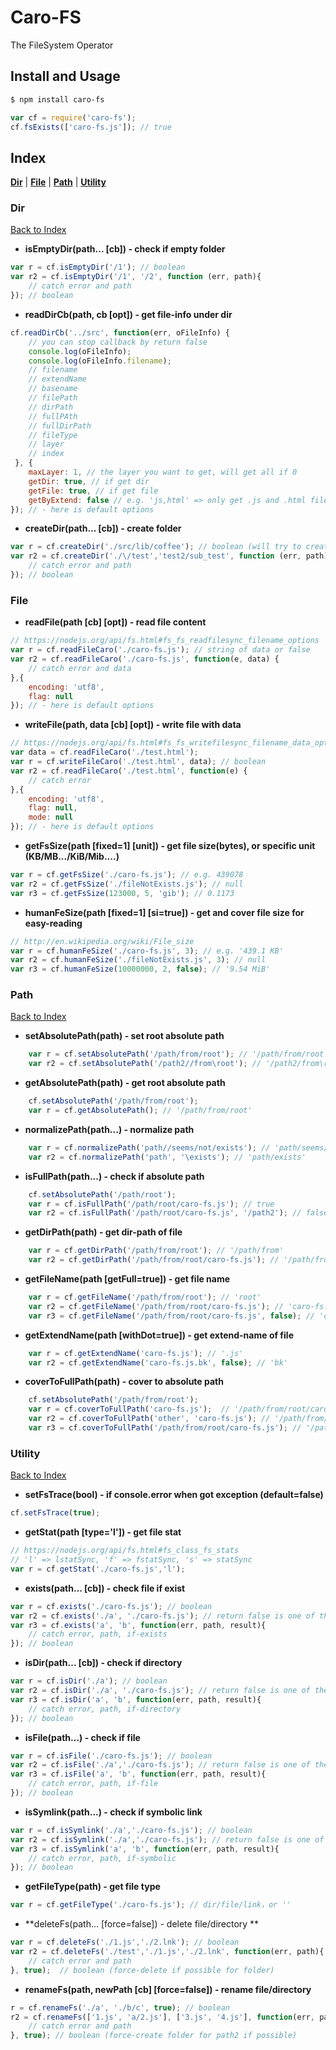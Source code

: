 # Caro-FS
The FileSystem Operator

## Install and Usage
```bash
$ npm install caro-fs
```

```javascript
var cf = require('caro-fs');
cf.fsExists(['caro-fs.js']); // true
```

## Index
**[Dir](#dir)** | **[File](#file)** | **[Path](#path)** | **[Utility](#utility)** 

### Dir
[Back to Index](#index)
- **isEmptyDir(path... [cb]) - check if empty folder**
```javascript
var r = cf.isEmptyDir('/1'); // boolean
var r2 = cf.isEmptyDir('/1', '/2', function (err, path){
    // catch error and path
}); // boolean
```
- **readDirCb(path, cb [opt]) - get file-info under dir**
```javascript
cf.readDirCb('../src', function(err, oFileInfo) {
    // you can stop callback by return false
    console.log(oFileInfo); 
    console.log(oFileInfo.filename);
    // filename
    // extendName
    // basename
    // filePath
    // dirPath
    // fullPAth
    // fullDirPath
    // fileType
    // layer
    // index
 }, {
    maxLayer: 1, // the layer you want to get, will get all if 0
    getDir: true, // if get dir
    getFile: true, // if get file
    getByExtend: false // e.g. 'js,html' => only get .js and .html files
}); // - here is default options
```
- **createDir(path... [cb]) - create folder**
```javascript
var r = cf.createDir('./src/lib/coffee'); // boolean (will try to create /src/lib, /src/lib/coffee)
var r2 = cf.createDir('./\/test','test2/sub_test', function (err, path){
    // catch error and path
}); // boolean
```

### File
- **readFile(path [cb] [opt]) - read file content**
```javascript
// https://nodejs.org/api/fs.html#fs_fs_readfilesync_filename_options
var r = cf.readFileCaro('./caro-fs.js'); // string of data or false
var r2 = cf.readFileCaro('./caro-fs.js', function(e, data) {
    // catch error and data
},{
    encoding: 'utf8',
    flag: null
}); // - here is default options
```
- **writeFile(path, data [cb] [opt]) - write file with data**
```javascript
// https://nodejs.org/api/fs.html#fs_fs_writefilesync_filename_data_options
var data = cf.readFileCaro('./test.html');
var r = cf.writeFileCaro('./test.html', data); // boolean
var r2 = cf.readFileCaro('./test.html', function(e) {
    // catch error
},{
    encoding: 'utf8',
    flag: null,
    mode: null
}); // - here is default options
```
- **getFsSize(path [fixed=1] [unit]) - get file size(bytes), or specific unit (KB/MB.../KiB/Mib....)**
```javascript
var r = cf.getFsSize('./caro-fs.js'); // e.g. 439078
var r2 = cf.getFsSize('./fileNotExists.js'); // null 
var r3 = cf.getFsSize(123000, 5, 'gib'); // 0.1173
```
- **humanFeSize(path [fixed=1] [si=true]) - get and cover file size for easy-reading**
```javascript
// http://en.wikipedia.org/wiki/File_size
var r = cf.humanFeSize('./caro-fs.js', 3); // e.g. '439.1 KB'
var r2 = cf.humanFeSize('./fileNotExists.js', 3); // null
var r3 = cf.humanFeSize(10000000, 2, false); // '9.54 MiB'
```
### Path
[Back to Index](#index)
- **setAbsolutePath(path) - set root absolute path**
```javascript
    var r = cf.setAbsolutePath('/path/from/root'); // '/path/from/root'
    var r2 = cf.setAbsolutePath('/path2//from\root'); // '/path2/from\root'
```
- **getAbsolutePath(path) - get root absolute path**
```javascript
    cf.setAbsolutePath('/path/from/root');
    var r = cf.getAbsolutePath(); // '/path/from/root'
```
- **normalizePath(path...) - normalize path**
```javascript
    var r = cf.normalizePath('path//seems/not/exists'); // 'path/seems/not/exists'
    var r2 = cf.normalizePath('path', '\exists'); // 'path/exists'
```
- **isFullPath(path...) - check if absolute path**
```javascript
    cf.setAbsolutePath('/path/root');
    var r = cf.isFullPath('/path/root/caro-fs.js'); // true
    var r2 = cf.isFullPath('/path/root/caro-fs.js', '/path2'); // false
```
- **getDirPath(path) - get dir-path of file**
```javascript
    var r = cf.getDirPath('/path/from/root'); // '/path/from'
    var r2 = cf.getDirPath('/path/from/root/caro-fs.js'); // '/path/from/root'
```
- **getFileName(path [getFull=true]) - get file name**
```javascript
    var r = cf.getFileName('/path/from/root'); // 'root'
    var r2 = cf.getFileName('/path/from/root/caro-fs.js'); // 'caro-fs.js'
    var r3 = cf.getFileName('/path/from/root/caro-fs.js', false); // 'caro'
```
- **getExtendName(path [withDot=true]) - get extend-name of file**
```javascript
    var r = cf.getExtendName('caro-fs.js'); // '.js'
    var r2 = cf.getExtendName('caro-fs.js.bk', false); // 'bk'
```
- **coverToFullPath(path) - cover to absolute path**
```javascript
    cf.setAbsolutePath('/path/from/root');
    var r = cf.coverToFullPath('caro-fs.js');  // '/path/from/root/caro-fs.js'
    var r2 = cf.coverToFullPath('other', 'caro-fs.js'); // '/path/from/root/other/caro-fs.js'
    var r3 = cf.coverToFullPath('/path/from/root/caro-fs.js'); // '/path/from/root/caro-fs.js'
```

### Utility
[Back to Index](#index)
- **setFsTrace(bool) - if console.error when got exception (default=false)**
```javascript
cf.setFsTrace(true);
```
- **getStat(path [type='l']) - get file stat**
```javascript
// https://nodejs.org/api/fs.html#fs_class_fs_stats
// 'l' => lstatSync, 'f' => fstatSync, 's' => statSync
var r = cf.getStat('./caro-fs.js','l');
```
- **exists(path... [cb]) - check file if exist**
```javascript
var r = cf.exists('./caro-fs.js'); // boolean
var r2 = cf.exists('./a', './caro-fs.js'); // return false is one of them not exists
var r3 = cf.exists('a', 'b', function(err, path, result){
    // catch error, path, if-exists
}); // boolean
```
- **isDir(path... [cb]) - check if directory**
```javascript
var r = cf.isDir('./a'); // boolean
var r2 = cf.isDir('./a', './caro-fs.js'); // return false is one of them not directory
var r3 = cf.isDir('a', 'b', function(err, path, result){
    // catch error, path, if-directory
}); // boolean
```
- **isFile(path...) - check if file**
```javascript
var r = cf.isFile('./caro-fs.js'); // boolean
var r2 = cf.isFile('./a','./caro-fs.js'); // return false is one of them not file
var r3 = cf.isFile('a', 'b', function(err, path, result){
    // catch error, path, if-file
}); // boolean
```
- **isSymlink(path...) - check if symbolic link**
```javascript
var r = cf.isSymlink('./a','./caro-fs.js'); // boolean
var r2 = cf.isSymlink('./a','./caro-fs.js'); // return false is one of them not directory
var r3 = cf.isSymlink('a', 'b', function(err, path, result){
    // catch error, path, if-symbolic
}); // boolean
```
- **getFileType(path) - get file type**
```javascript
var r = cf.getFileType('./caro-fs.js'); // dir/file/link，or ''
```
- **deleteFs(path... [force=false]) - delete file/directory **
```javascript
var r = cf.deleteFs('./1.js','./2.lnk'); // boolean
var r2 = cf.deleteFs('./test','./1.js','./2.lnk', function(err, path){
    // catch error and path
}, true);  // boolean (force-delete if possible for folder)
```
- **renameFs(path, newPath [cb] [force=false]) - rename file/directory**
```javascript
r = cf.renameFs('./a', './b/c', true); // boolean
r2 = cf.renameFs(['1.js', 'a/2.js'], ['3.js', '4.js'], function(err, path1, path2){
    // catch error and path
}, true); // boolean (force-create folder for path2 if possible)
```